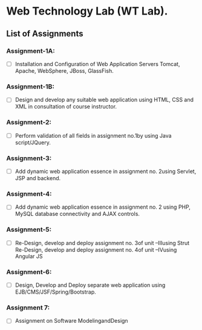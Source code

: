 #  Web Technology Lab (WT Lab).

## List of Assignments

### Assignment-1A:
- [ ] Installation  and  Configuration  of  Web  Application  Servers  Tomcat, Apache, WebSphere, JBoss, GlassFish.

### Assignment-1B: 
- [ ] Design  and  develop  any  suitable  web  application  using  HTML,  CSS  and XML in consultation of course instructor.

### Assignment-2:
- [ ] Perform  validation  of  all  fields  in assignment no.1by using Java script/JQuery.

### Assignment-3:
- [ ] Add  dynamic  web  application  essence  in assignment  no.  2using  Servlet, JSP and backend.

### Assignment-4:
- [ ] Add  dynamic  web  application  essence  in assignment  no.  2 using  PHP, MySQL database connectivity and AJAX controls.

### Assignment-5:
- [ ] Re-Design, develop and deploy assignment no. 3of unit –IIIusing Strut Re-Design, develop and deploy assignment no. 4of unit –IVusing Angular JS

### Assignment-6:
- [ ] Design,    Develop    and    Deploy    separate    web    application    using EJB/CMS/JSF/Spring/Bootstrap.

### Assignment 7:
- [ ] Assignment on Software ModelingandDesign 